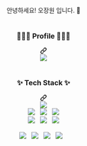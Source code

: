<div align="center" dir="auto">
  <div class="markdown-heading">
    안녕하세요! 오장원 입니다. 👋
  </div>
  <br>
  <div class="markdown-heading" dir="auto">
    <h3 align="center" class="heading-element" dir="auto">
      🧑🏻‍💻 Profile 🧑🏻‍💻
    </h3>
    <a id="user-content--profile-" class="anchor" aria-rabel="Permalink: 🧑🏻‍💻 Profile 🧑🏻‍💻" href="#-profile-">
      <svg class="octicon octicon-link" viewBox="0 0 16 16" version="1.1" width="16" height="16" aria-hidden="true">
        <path d="m7.775 3.275 1.25-1.25a3.5 3.5 0 1 1 4.95 4.95l-2.5 2.5a3.5 3.5 0 0 1-4.95 0 .751.751 0 0 1 .018-1.042.751.751 0 0 1 1.042-.018 1.998 1.998 0 0 0 2.83 0l2.5-2.5a2.002 2.002 0 0 0-2.83-2.83l-1.25 1.25a.751.751 0 0 1-1.042-.018.751.751 0 0 1-.018-1.042Zm-4.69 9.64a1.998 1.998 0 0 0 2.83 0l1.25-1.25a.751.751 0 0 1 1.042.018.751.751 0 0 1 .018 1.042l-1.25 1.25a3.5 3.5 0 1 1-4.95-4.95l2.5-2.5a3.5 3.5 0 0 1 4.95 0 .751.751 0 0 1-.018 1.042.751.751 0 0 1-1.042.018 1.998 1.998 0 0 0-2.83 0l-2.5 2.5a1.998 1.998 0 0 0 0 2.83Z">  
        </path>
      </svg>
    </a>
  </div>
  <div align="center" dir="auto">
    <a href="https://earthy-dianella-977.notion.site/Jangwon-Oh-062fd2a739c6419fa90b534657773642?pvs=4">
      <img src="https://img.shields.io/badge/Notion-%23000000.svg?style=for-the-badge&logo=notion&logoColor=white">
    </a>
  </div>
  <br>
  <div class="markdown-heading" dir="auto">
    <h3 align="center" class="heading-element" dir="auto">
      ✨ Tech Stack ✨
    </h3>
    <a id="user-content--tech-stack-" class="anchor" aria-rabel="Permalink: ✨ Tech Stack ✨" href="#-tech-stack-">
      <svg class="octicon octicon-link" viewBox="0 0 16 16" version="1.1" width="16" height="16" aria-hidden="true">
        <path d="m7.775 3.275 1.25-1.25a3.5 3.5 0 1 1 4.95 4.95l-2.5 2.5a3.5 3.5 0 0 1-4.95 0 .751.751 0 0 1 .018-1.042.751.751 0 0 1 1.042-.018 1.998 1.998 0 0 0 2.83 0l2.5-2.5a2.002 2.002 0 0 0-2.83-2.83l-1.25 1.25a.751.751 0 0 1-1.042-.018.751.751 0 0 1-.018-1.042Zm-4.69 9.64a1.998 1.998 0 0 0 2.83 0l1.25-1.25a.751.751 0 0 1 1.042.018.751.751 0 0 1 .018 1.042l-1.25 1.25a3.5 3.5 0 1 1-4.95-4.95l2.5-2.5a3.5 3.5 0 0 1 4.95 0 .751.751 0 0 1-.018 1.042.751.751 0 0 1-1.042.018 1.998 1.998 0 0 0-2.83 0l-2.5 2.5a1.998 1.998 0 0 0 0 2.83Z">  
        </path>
      </svg>
    </a>
  </div>
  <div align="center" dir="auto">
    <img src="https://img.shields.io/badge/java-%23ED8B00.svg?style=for-the-badge&logo=openjdk&logoColor=white">
  </div>
  <div align="center" dir="auto">
    <img src="https://img.shields.io/badge/Spring-6DB33F?style=for-the-badge&logo=spring&logoColor=white">
    &nbsp;
    <img src="https://camo.githubusercontent.com/42dd3f9f9345fb4a3e1a24d0483c62ac853b227b6bec314dbd09aa0d9edc9671/68747470733a2f2f696d672e736869656c64732e696f2f62616467652f737072696e67626f6f742d3644423333463f7374796c653d666f722d7468652d6261646765266c6f676f3d737072696e67626f6f74266c6f676f436f6c6f723d7768697465">
    &nbsp;
    <img src="https://img.shields.io/badge/Spring_Security-6DB33F?style=for-the-badge&logo=Spring-Security&logoColor=white">
  </div>
  <div align="center" dir="auto">
    <img src="https://img.shields.io/badge/MySQL-005C84?style=for-the-badge&logo=mysql&logoColor=white">
    &nbsp;
    <img src="https://img.shields.io/badge/Oracle-F80000?style=for-the-badge&logo=Oracle&logoColor=white">
    &nbsp;
    <img src="https://img.shields.io/badge/redis-%23DD0031.svg?&style=for-the-badge&logo=redis&logoColor=white">
  </div>
  <br>
  <div align="center" dir="auto">
    <img src="https://img.shields.io/badge/JavaScript-F7DF1E?style=for-the-badge&logo=JavaScript&logoColor=white">
    &nbsp;
    <img src="https://img.shields.io/badge/HTML5-E34F26?style=for-the-badge&logo=html5&logoColor=white">
    &nbsp;
    <img src="https://img.shields.io/badge/CSS3-1572B6?style=for-the-badge&logo=css3&logoColor=white">
    &nbsp;
    <img src="https://img.shields.io/badge/jQuery-0769AD?style=for-the-badge&logo=jquery&logoColor=white">
    &nbsp;
    <img src="">
  </div>
</div>
<!--
**Jang-Sen/Jang-Sen** is a ✨ _special_ ✨ repository because its `README.md` (this file) appears on your GitHub profile.

Here are some ideas to get you started:

- 🔭 I’m currently working on ...
- 🌱 I’m currently learning ...
- 👯 I’m looking to collaborate on ...
- 🤔 I’m looking for help with ...
- 💬 Ask me about ...
- 📫 How to reach me: ...
- 😄 Pronouns: ...
- ⚡ Fun fact: ...
-->
